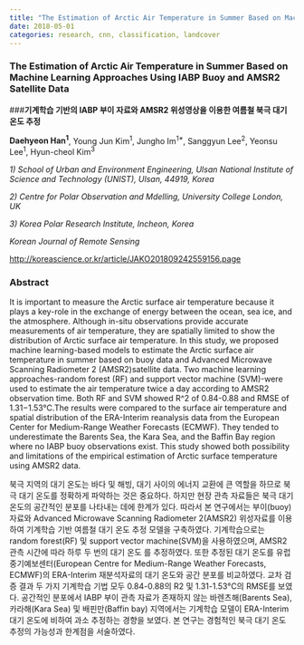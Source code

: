 ```yaml
---
title: "The Estimation of Arctic Air Temperature in Summer Based on Machine Learning Approaches Using IABP Buoy and AMSR2 Satellite Data"
date: 2018-05-01
categories: research, cnn, classification, landcover
---
```

### **The Estimation of Arctic Air Temperature in Summer Based on Machine Learning Approaches Using IABP Buoy and AMSR2 Satellite Data**

###**기계학습 기반의 IABP 부이 자료와 AMSR2 위성영상을 이용한 여름철 북극 대기 온도 추정**

**Daehyeon Han<sup>1</sup>**, Young Jun Kim<sup>1</sup>, Jungho Im<sup>1\*</sup>, Sanggyun Lee<sup>2</sup>,  Yeonsu Lee<sup>1</sup>, Hyun-cheol Kim<sup>3</sup>

*1) School of Urban and Environment Engineering, Ulsan National Institute of Science and Technology (UNIST), Ulsan, 44919, Korea*

*2) Centre for Polar Observation and Mdelling, University College London, UK*

*3) Korea Polar Research Institute, Incheon, Korea*

*Korean Journal of Remote Sensing*

http://koreascience.or.kr/article/JAKO201809242559156.page

### Abstract

It is important to measure the Arctic surface air temperature because it plays a key-role in the exchange of energy between the ocean, sea ice, and the atmosphere. Although in-situ observations provide accurate measurements of air temperature, they are spatially limited to show the distribution of Arctic surface air temperature. In this study, we proposed machine learning-based models to estimate the Arctic surface air temperature in summer based on buoy data and Advanced Microwave Scanning Radiometer 2 (AMSR2)satellite data. Two machine learning approaches-random forest (RF) and support vector machine (SVM)-were used to estimate the air temperature twice a day according to AMSR2 observation time. Both RF and SVM showed R^2 of 0.84-0.88 and RMSE of 1.31−1.53°C.The results were compared to the surface air temperature and spatial distribution of the ERA-Interim reanalysis data from the European Center for Medium-Range Weather Forecasts (ECMWF). They tended to underestimate the Barents Sea, the Kara Sea, and the Baffin Bay region where no IABP buoy observations exist. This study showed both possibility and limitations of the empirical estimation of Arctic surface temperature using AMSR2 data.

북극 지역의 대기 온도는 바다 및 해빙, 대기 사이의 에너지 교환에 큰 역할을 하므로 북극 대기 온도를 정확하게 파악하는 것은 중요하다. 하지만 현장 관측 자료들은 북극 대기 온도의 공간적인 분포를 나타내는 데에 한계가 있다. 따라서 본 연구에서는 부이(buoy) 자료와 Advanced Microwave Scanning Radiometer 2(AMSR2) 위성자료를 이용하여 기계학습 기반 여름철 대기 온도 추정 모델을 구축하였다. 기계학습으로는 random forest(RF) 및 support vector machine(SVM)을 사용하였으며, AMSR2 관측 시간에 따라 하루 두 번의 대기 온도 를 추정하였다. 또한 추정된 대기 온도를 유럽 중기예보센터(European Centre for Medium-Range Weather Forecasts, ECMWF)의 ERA-Interim 재분석자료의 대기 온도와 공간 분포를 비교하였다. 교차 검증 결과 두 가지 기계학습 기법 모두 0.84-0.88의 R2 및 1.31-1.53°C의 RMSE를 보였다. 공간적인 분포에서 IABP 부이 관측 자료가 존재하지 않는 바렌츠해(Barents Sea), 카라해(Kara Sea) 및 배핀만(Baffin bay) 지역에서는 기계학습 모델이 ERA-Interim 대기 온도에 비하여 과소 추정하는 경향을 보였다. 본 연구는 경험적인 북극 대기 온도 추정의 가능성과 한계점을 서술하였다.